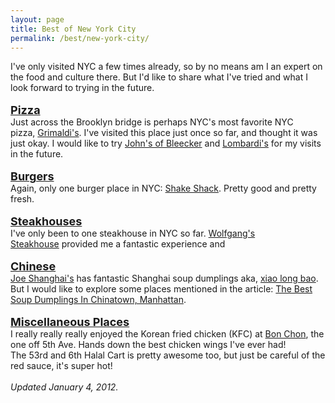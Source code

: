 ```yaml
---
layout: page
title: Best of New York City
permalink: /best/new-york-city/
---
```


I've only visited NYC a few times already, so by no means am I an expert on the food and culture there. But I'd like to share what I've tried and what I look forward to trying in the future.<br />
<br />
<u><b><span style="font-size: large;">Pizza</span></b></u><br />
Just across the Brooklyn bridge is perhaps NYC's most favorite NYC pizza,&nbsp;<a href="http://www.grimaldis.com/">Grimaldi's</a>. I've visited this place just once so far, and thought it was just okay. I would like to try&nbsp;<a href="http://www.johnsbrickovenpizza.com/">John's of Bleecker</a>&nbsp;and&nbsp;<a href="http://www.firstpizza.com/">Lombardi's</a>&nbsp;for my visits in the future.<br />
<br />
<b><u><span style="font-size: large;">Burgers</span></u></b><br />
Again, only one burger place in NYC:&nbsp;<a href="http://www.shakeshack.com/">Shake Shack</a>. Pretty good and pretty fresh.<br />
<br />
<b><u><span style="font-size: large;">Steakhouses</span></u></b><br />
I've only been to one steakhouse in NYC so far.&nbsp;<a href="http://www.wolfgangssteakhouse.net/">Wolfgang's Steakhouse</a>&nbsp;provided me a fantastic experience and<br />
<br />
<b><u><span style="font-size: large;">Chinese</span></u></b><br />
<a href="http://www.joeshanghairestaurants.com/">Joe Shanghai's</a>&nbsp;has fantastic Shanghai soup dumplings aka, <a href="http://en.wikipedia.org/wiki/Xiaolongbao">xiao long bao</a>. But I would like to explore some places mentioned in the article:&nbsp;<a href="http://newyork.seriouseats.com/2011/12/where-to-get-the-best-soup-dumplings-in-chinatown-nyc-new-york-xiao-long-bao.html">The Best Soup Dumplings In Chinatown, Manhattan</a>.<br />
<br />
<span style="font-size: large;"><b><u>Miscellaneous Places</u></b></span><br />
I really really really enjoyed the Korean fried chicken (KFC) at <a href="http://www.bonchon.com/">Bon Chon</a>, the one off 5th Ave. Hands down the best chicken wings I've ever had! The&nbsp;53rd and 6th Halal Cart is pretty awesome too, but just be careful of the red sauce, it's super hot!<br />
<br />
<i>Updated January 4, 2012.</i>
